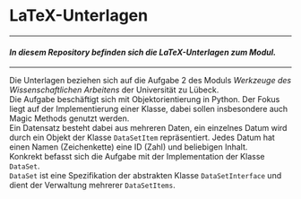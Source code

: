 # LaTeX-Unterlagen
***

#### *In diesem Repository befinden sich die LaTeX-Unterlagen zum Modul.*

***

Die Unterlagen beziehen sich auf die Aufgabe 2 des Moduls *Werkzeuge des Wissenschaftlichen Arbeitens* der Universität zu Lübeck. <br>
Die Aufgabe beschäftigt sich mit Objektorientierung in Python. Der Fokus liegt auf der Implementierung einer Klasse, dabei sollen insbesondere auch Magic Methods genutzt werden. <br>
Ein Datensatz besteht dabei aus mehreren Daten, ein einzelnes Datum wird durch ein Objekt der Klasse `DataSetItem` repräsentiert. Jedes Datum hat einen Namen (Zeichenkette) eine ID (Zahl) und beliebigen Inhalt. <br>
Konkrekt befasst sich die Aufgabe mit der Implementation der Klasse `DataSet`. <br>
`DataSet` ist eine Spezifikation der abstrakten Klasse `DataSetInterface` und dient der Verwaltung mehrerer `DataSetItems`. <br>


